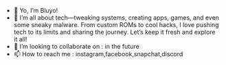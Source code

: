 - 👋 Yo, I’m Bluyo!
- 👀 I’m all about tech—tweaking systems, creating apps, games, and even some sneaky malware.
From custom ROMs to cool hacks, I love pushing tech to its limits and sharing the journey. Let’s keep it fresh and explore it all!
- 💞️ I’m looking to collaborate on : in the future
- 📫 How to reach me : instagram,facebook,snapchat,discord

